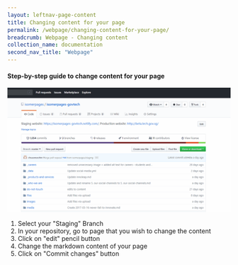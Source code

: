 ```yaml
---
layout: leftnav-page-content
title: Changing content for your page
permalink: /webpage/changing-content-for-your-page/
breadcrumb: Webpage - Changing content
collection_name: documentation
second_nav_title: "Webpage"
---
```

#### **Step-by-step guide to change content for your page**
![Change content for your webpage](/images/resources/changing-content-for-your-webpage.gif)
1. Select your "Staging" Branch
2. In your repository, go to page that you wish to change the content
3. Click on "edit" pencil button
4. Change the markdown content of your page
5. Click on "Commit changes" button
